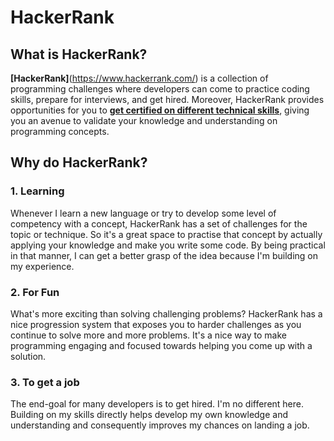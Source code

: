 # HackerRank
## What is HackerRank?
**[HackerRank]**(https://www.hackerrank.com/) is a collection of programming challenges where developers can come to practice coding skills, prepare for interviews, and get hired. Moreover, HackerRank provides opportunities for you to **[get certified on different technical skills](https://www.hackerrank.com/skills-verification)**, giving you an avenue to validate your knowledge and understanding on programming concepts.

## Why do HackerRank?
### 1. Learning
Whenever I learn a new language or try to develop some level of competency with a concept, HackerRank has a set of challenges for the topic or technique. So it's a great space to practise that concept by actually applying your knowledge and make you write some code. By being practical in that manner, I can get a better grasp of the idea because I'm building on my experience.

### 2. For Fun
What's more exciting than solving challenging problems? HackerRank has a nice progression system that exposes you to harder challenges as you continue to solve more and more problems. It's a nice way to make programming engaging and focused towards helping you come up with a solution.

### 3. To get a job
The end-goal for many developers is to get hired. I'm no different here. Building on my skills directly helps develop my own knowledge and understanding and consequently improves my chances on landing a job.
